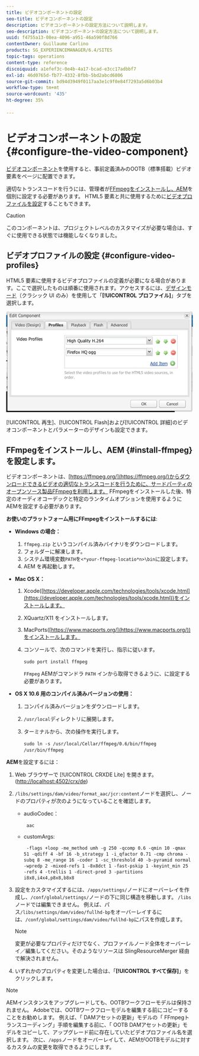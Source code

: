 ```yaml
---
title: ビデオコンポーネントの設定
seo-title: ビデオコンポーネントの設定
description: ビデオコンポーネントの設定方法について説明します。
seo-description: ビデオコンポーネントの設定方法について説明します。
uuid: f4755a13-08ea-4096-a951-46a590f8d766
contentOwner: Guillaume Carlino
products: SG_EXPERIENCEMANAGER/6.4/SITES
topic-tags: operations
content-type: reference
discoiquuid: a1efef3c-0e4b-4a17-bcad-e3cc17adbbf7
exl-id: 46d0765d-fb77-4332-8fbb-5bd2abcd6806
source-git-commit: bd94d3949f0117aa3e1c9f0e84f7293a5d6b03b4
workflow-type: tm+mt
source-wordcount: '435'
ht-degree: 35%

---
```


# ビデオコンポーネントの設定  {#configure-the-video-component}

[ビデオコンポーネント](/help/sites-authoring/default-components-foundation.md#video)を使用すると、事前定義済みのOOTB（標準搭載）ビデオ要素をページに配置できます。

適切なトランスコードを行うには、管理者が[FFmpegをインストールし、AEM](#install-ffmpeg)を個別に設定する必要があります。 HTML5 要素と共に使用するために[ビデオプロファイルを設定](#configure-video-profiles)することもできます。

>[!CAUTION]
>
>このコンポーネントは、プロジェクトレベルのカスタマイズが必要な場合は、すぐに使用できる状態では機能しなくなりました。

## ビデオプロファイルの設定 {#configure-video-profiles}

HTML5 要素に使用するビデオプロファイルの定義が必要になる場合があります。ここで選択したものは順番に使用されます。アクセスするには、[デザインモード](/help/sites-authoring/default-components-designmode.md)（クラシック UI のみ）を使用して「**[!UICONTROL プロファイル]**」タブを選択します。

![chlimage_1-317](assets/chlimage_1-317.png)

[!UICONTROL 再生]、[!UICONTROL Flash]および[!UICONTROL 詳細]のビデオコンポーネントとパラメーターのデザインも設定できます。

## FFmpegをインストールし、AEM {#install-ffmpeg}を設定します。

ビデオコンポーネントは、[https://ffmpeg.org/](https://ffmpeg.org/)からダウンロードできるビデオの適切なトランスコードを行うために、サードパーティのオープンソース製品FFmpegを利用します。 FFmpegをインストールした後、特定のオーディオコーデックと特定のランタイムオプションを使用するようにAEMを設定する必要があります。

**お使いのプラットフォーム用にFFmpegをインストールするには**:

* **Windows の場合：**

   1. `ffmpeg.zip` というコンパイル済みバイナリをダウンロードします。
   1. フォルダーに解凍します。
   1. システム環境変数`PATH`を`<*your-ffmpeg-locatio*n>\bin`に設定します。
   1. AEM を再起動します。

* **Mac OS X：**

   1. Xcode([https://developer.apple.com/technologies/tools/xcode.html](https://developer.apple.com/technologies/tools/xcode.html))をインストールします。
   1. XQuartz/X11 をインストールします。
   1. MacPorts([https://www.macports.org/](https://www.macports.org/))をインストールします。
   1. コンソールで、次のコマンドを実行し、指示に従います。

      `sudo port install ffmpeg`

      `FFmpeg` AEMがコマンドラ `PATH` インから取得できるように、に設定する必要があります。

* **OS X 10.6 用のコンパイル済みバージョンの使用：**

   1. コンパイル済みバージョンをダウンロードします。
   1. `/usr/local`ディレクトリに展開します。
   1. ターミナルから、次の操作を実行します。

      `sudo ln -s /usr/local/Cellar/ffmpeg/0.6/bin/ffmpeg /usr/bin/ffmpeg`

**AEM**&#x200B;を設定するには：

1. Web ブラウザーで [!UICONTROL CRXDE Lite] を開きます。([http://localhost:4502/crx/de](http://localhost:4502/crx/de))
1. `/libs/settings/dam/video/format_aac/jcr:content`ノードを選択し、ノードのプロパティが次のようになっていることを確認します。

   * audioCodec：

      ```
       aac
      ```

   * customArgs:

      ```
       -flags +loop -me_method umh -g 250 -qcomp 0.6 -qmin 10 -qmax 51 -qdiff 4 -bf 16 -b_strategy 1 -i_qfactor 0.71 -cmp chroma -subq 8 -me_range 16 -coder 1 -sc_threshold 40 -b-pyramid normal -wpredp 2 -mixed-refs 1 -8x8dct 1 -fast-pskip 1 -keyint_min 25 -refs 4 -trellis 1 -direct-pred 3 -partitions i8x8,i4x4,p8x8,b8x8
      ```

1. 設定をカスタマイズするには、`/apps/settings/`ノードにオーバーレイを作成し、`/conf/global/settings/`ノードの下に同じ構造を移動します。 `/libs`ノードでは編集できません。 例えば、パス`/libs/settings/dam/video/fullhd-bp`をオーバーレイするには、`/conf/global/settings/dam/video/fullhd-bp`にパスを作成します。

   >[!NOTE]
   >
   >変更が必要なプロパティだけでなく、プロファイルノード全体をオーバーレイ／編集してください。そのようなリソースは SlingResourceMerger 経由で解決されません。

1. いずれかのプロパティを変更した場合は、「**[!UICONTROL すべて保存]**」をクリックします。

>[!NOTE]
>
>AEMインスタンスをアップグレードしても、OOTBワークフローモデルは保持されません。 Adobeでは、OOTBワークフローモデルを編集する前にコピーすることをお勧めします。 例えば、「 DAMアセットの更新」モデルの「 FFmpegトランスコーディング」手順を編集する前に、「 OOTB DAMアセットの更新」モデルをコピーして、アップグレード前に存在していたビデオプロファイル名を選択します。 次に、`/apps`ノードをオーバーレイして、AEMがOOTBモデルに対するカスタムの変更を取得できるようにします。
